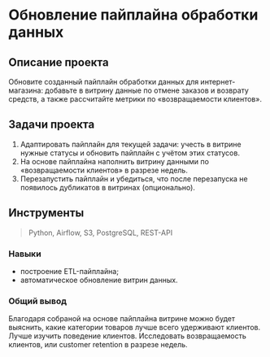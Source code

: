 # Обновление пайплайна обработки данных 

## Описание проекта
Обновите созданный пайплайн обработки данных для интернет-магазина: добавьте в витрину данные по отмене заказов и возврату средств, а также рассчитайте метрики по «возвращаемости клиентов».

## Задачи проекта
1. Адаптировать пайплайн для текущей задачи: учесть в витрине нужные статусы и обновить пайплайн с учётом этих статусов. 
2. На основе пайплайна наполнить витрину данными по «возвращаемости клиентов» в разрезе недель. 
3. Перезапустить пайплайн и убедиться, что после перезапуска не появилось дубликатов в витринах (опционально).
   
## Инструменты
> Python, Airflow, S3, PostgreSQL, REST-API
### Навыки
- построение ETL-пайплайна;
- автоматическое обновление витрин данных.

### Общий вывод
Благодаря собраной на основе пайплайна витрине можно будет выяснить, какие категории товаров лучше всего удерживают клиентов.
Лучше изучить поведение клиентов. Исследовать возвращаемость клиентов, или customer retention в разрезе недель. 
 

